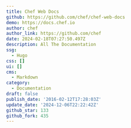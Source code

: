 ```yaml
---
title: Chef Web Docs
github: https://github.com/chef/chef-web-docs
demo: https://docs.chef.io
author: chef
author_link: https://github.com/chef
date: 2024-02-18T07:27:50.497Z
description: All The Documentation
ssg:
  - Hugo
css: []
ui: []
cms:
  - Markdown
category:
  - Documentation
draft: false
publish_date: '2016-02-12T17:28:03Z'
update_date: '2024-12-06T22:22:42Z'
github_star: 133
github_fork: 435
---
```

